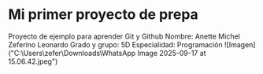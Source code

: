 # Mi primer proyecto de prepa
Proyecto de ejemplo para aprender Git y Github
Nombre: Anette Michel Zeferino Leonardo
Grado y grupo: 5D
Especialidad: Programación
![Imagen]("C:\Users\zefer\Downloads\WhatsApp Image 2025-09-17 at 15.06.42.jpeg") 
